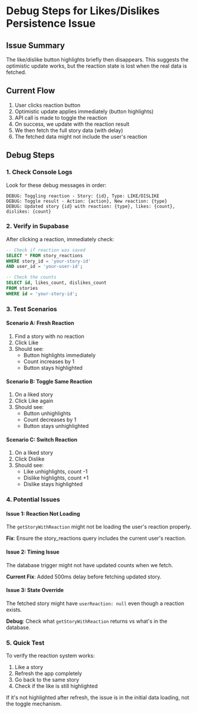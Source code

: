 # Debug Steps for Likes/Dislikes Persistence Issue

## Issue Summary
The like/dislike button highlights briefly then disappears. This suggests the optimistic update works, but the reaction state is lost when the real data is fetched.

## Current Flow
1. User clicks reaction button
2. Optimistic update applies immediately (button highlights)
3. API call is made to toggle the reaction
4. On success, we update with the reaction result
5. We then fetch the full story data (with delay)
6. The fetched data might not include the user's reaction

## Debug Steps

### 1. Check Console Logs
Look for these debug messages in order:
```
DEBUG: Toggling reaction - Story: {id}, Type: LIKE/DISLIKE
DEBUG: Toggle result - Action: {action}, New reaction: {type}
DEBUG: Updated story {id} with reaction: {type}, likes: {count}, dislikes: {count}
```

### 2. Verify in Supabase
After clicking a reaction, immediately check:
```sql
-- Check if reaction was saved
SELECT * FROM story_reactions 
WHERE story_id = 'your-story-id' 
AND user_id = 'your-user-id';

-- Check the counts
SELECT id, likes_count, dislikes_count 
FROM stories 
WHERE id = 'your-story-id';
```

### 3. Test Scenarios

#### Scenario A: Fresh Reaction
1. Find a story with no reaction
2. Click Like
3. Should see:
   - Button highlights immediately
   - Count increases by 1
   - Button stays highlighted

#### Scenario B: Toggle Same Reaction
1. On a liked story
2. Click Like again
3. Should see:
   - Button unhighlights
   - Count decreases by 1
   - Button stays unhighlighted

#### Scenario C: Switch Reaction
1. On a liked story
2. Click Dislike
3. Should see:
   - Like unhighlights, count -1
   - Dislike highlights, count +1
   - Dislike stays highlighted

### 4. Potential Issues

#### Issue 1: Reaction Not Loading
The `getStoryWithReaction` might not be loading the user's reaction properly.

**Fix**: Ensure the story_reactions query includes the current user's reaction.

#### Issue 2: Timing Issue
The database trigger might not have updated counts when we fetch.

**Current Fix**: Added 500ms delay before fetching updated story.

#### Issue 3: State Override
The fetched story might have `userReaction: null` even though a reaction exists.

**Debug**: Check what `getStoryWithReaction` returns vs what's in the database.

### 5. Quick Test
To verify the reaction system works:
1. Like a story
2. Refresh the app completely
3. Go back to the same story
4. Check if the like is still highlighted

If it's not highlighted after refresh, the issue is in the initial data loading, not the toggle mechanism. 